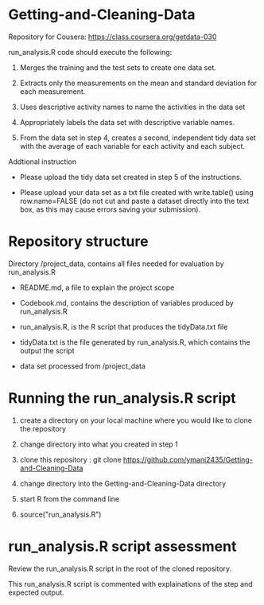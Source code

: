# Getting-and-Cleaning-Data
Repository for Cousera: https://class.coursera.org/getdata-030

run_analysis.R code should execute the following:
   
   1)  Merges the training and the test sets to create one data set.
 
   2)  Extracts only the measurements on the mean and standard deviation for each measurement. 
 
   3)  Uses descriptive activity names to name the activities in the data set
 
   4)  Appropriately labels the data set with descriptive variable names. 
   
   5)  From the data set in step 4, creates a second, independent tidy data set with the average of each variable for each activity and each subject.

 Addtional instruction
 
 * Please upload the tidy data set created in step 5 of the instructions. 

 * Please upload your data set as a txt file created with write.table() using row.name=FALSE 
 (do not cut and paste a dataset directly into the text box, as this may cause errors saving your submission).

Repository structure
====================
Directory /project_data, contains all files needed for evaluation by run_analysis.R

* README.md, a file to explain the project scope

* Codebook.md, contains the description of variables produced by run_analysis.R

* run_analysis.R, is the R script that produces the tidyData.txt file 

* tidyData.txt is the file generated by run_analysis.R, which contains the output the script

* data set processed from /project_data

Running the run_analysis.R script
===============================

1) create a directory on your local machine where you would like to clone the repository

2) change directory into what you created in step 1

3) clone this repository : git clone https://github.com/ymani2435/Getting-and-Cleaning-Data

4) change directory into the Getting-and-Cleaning-Data directory

5) start R from the command line

6) source("run_analysis.R") 

run_analysis.R script assessment
====================================
Review the run_analysis.R script in the root of the cloned repository.

This run_analysis.R script is commented with explainations of the step and expected output.

